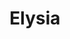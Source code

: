 ---
git: https://github.com/elysiajs/elysia
logohandle: elysiajs
sort: elysiajs
title: Elysia
website: https://elysiajs.com/
---
